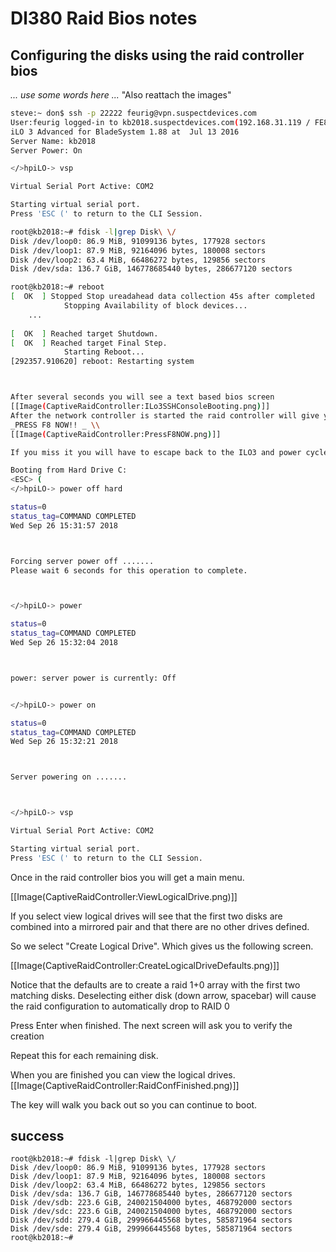 <!-- NotesOnDL380RaidBios, Version: 1, Modified: 2018/12/10, Author: feurig -->
# Dl380 Raid Bios notes

## Configuring the disks using the raid controller bios
_... use some words here ..._ "Also reattach the images"
	
```sh
steve:~ don$ ssh -p 22222 feurig@vpn.suspectdevices.com
User:feurig logged-in to kb2018.suspectdevices.com(192.168.31.119 / FE80::9E8E:99FF:FE0C:BAD8)
iLO 3 Advanced for BladeSystem 1.88 at  Jul 13 2016
Server Name: kb2018
Server Power: On

</>hpiLO-> vsp

Virtual Serial Port Active: COM2

Starting virtual serial port.
Press 'ESC (' to return to the CLI Session.

root@kb2018:~# fdisk -l|grep Disk\ \/
Disk /dev/loop0: 86.9 MiB, 91099136 bytes, 177928 sectors
Disk /dev/loop1: 87.9 MiB, 92164096 bytes, 180008 sectors
Disk /dev/loop2: 63.4 MiB, 66486272 bytes, 129856 sectors
Disk /dev/sda: 136.7 GiB, 146778685440 bytes, 286677120 sectors

root@kb2018:~# reboot
[  OK  ] Stopped Stop ureadahead data collection 45s after completed          Stopping Session 98 of user feurig.
			Stopping Availability of block devices...
	...
	
[  OK  ] Reached target Shutdown.
[  OK  ] Reached target Final Step.
			Starting Reboot...
[292357.910620] reboot: Restarting system



After several seconds you will see a text based bios screen
[[Image(CaptiveRaidController:ILo3SSHConsoleBooting.png)]]
After the network controller is started the raid controller will give you a chance to configure it. 
_PRESS F8 NOW!! _ \\ 
[[Image(CaptiveRaidController:PressF8NOW.png)]]

If you miss it you will have to escape back to the ILO3 and power cycle the machine. _(This is ok because the disks are not active until the machine actually boots)_

Booting from Hard Drive C: 
<ESC> (
</>hpiLO-> power off hard

status=0
status_tag=COMMAND COMPLETED
Wed Sep 26 15:31:57 2018



Forcing server power off .......
Please wait 6 seconds for this operation to complete.



</>hpiLO-> power         

status=0
status_tag=COMMAND COMPLETED
Wed Sep 26 15:32:04 2018



power: server power is currently: Off


</>hpiLO-> power on 

status=0
status_tag=COMMAND COMPLETED
Wed Sep 26 15:32:21 2018



Server powering on .......



</>hpiLO-> vsp

Virtual Serial Port Active: COM2

Starting virtual serial port.
Press 'ESC (' to return to the CLI Session.

```
Once in the raid controller bios you will get a main menu.

 [[Image(CaptiveRaidController:ViewLogicalDrive.png)]]

If you select view logical drives will see that the first two disks are combined into a mirrored pair and that there are no other drives defined. 

So we select "Create Logical Drive". Which gives us the following screen. 
 
 [[Image(CaptiveRaidController:CreateLogicalDriveDefaults.png)]]

Notice that the defaults are to create a raid 1+0 array with the first two matching disks. Deselecting either disk (down arrow, spacebar) will cause the raid configuration to automatically drop to RAID 0

Press Enter when finished.  The next screen will ask you to verify the creation <F8>

Repeat this for each remaining disk. 

When you are finished you can view the logical drives.
 [[Image(CaptiveRaidController:RaidConfFinished.png)]]

The <ESC> key will walk you back out so you can continue to boot. 

## success
	
	root@kb2018:~# fdisk -l|grep Disk\ \/
	Disk /dev/loop0: 86.9 MiB, 91099136 bytes, 177928 sectors
	Disk /dev/loop1: 87.9 MiB, 92164096 bytes, 180008 sectors
	Disk /dev/loop2: 63.4 MiB, 66486272 bytes, 129856 sectors
	Disk /dev/sda: 136.7 GiB, 146778685440 bytes, 286677120 sectors
	Disk /dev/sdb: 223.6 GiB, 240021504000 bytes, 468792000 sectors
	Disk /dev/sdc: 223.6 GiB, 240021504000 bytes, 468792000 sectors
	Disk /dev/sdd: 279.4 GiB, 299966445568 bytes, 585871964 sectors
	Disk /dev/sde: 279.4 GiB, 299966445568 bytes, 585871964 sectors
	root@kb2018:~# 
	
